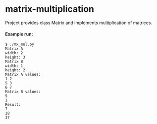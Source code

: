 # matrix-multiplication

Project provides class Matrix and implements multiplication of matrices.

#### Example run:
```
$ ./mx_mul.py
Matrix A
width: 2
height: 3
Matrix B
width: 1
height: 2
Matrix A values:
1 2
5 3
6 7
Matrix B values:
5
1
Result:
7
28
37
```
